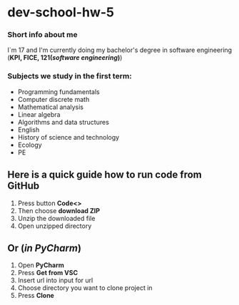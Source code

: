 # dev-school-hw-5
### Short info about me
I`m 17 and I'm currently doing my bachelor's degree in software engineering (**KPI, FICE, 121(_software engineering_)**)
### Subjects we study in the first term:
- Programming fundamentals
- Computer discrete math
- Mathematical analysis
- Linear algebra
- Algorithms and data structures
- English
- History of science and technology
- Ecology
- PE

## Here is a quick guide how to run code from GitHub
1. Press button **Code<>**
2. Then choose **download ZIP** 
3. Unzip the downloaded file
4. Open unzipped directory

## Or (_in PyCharm_)
1. Open **PyCharm**
2. Press **Get from VSC**
3. Insert url into input for url
4. Choose directory you want to clone project in
5. Press **Clone**